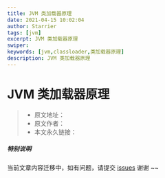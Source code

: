 ```yaml
---
title: JVM 类加载器原理
date: 2021-04-15 10:02:04
author: Starrier
tags: [jvm]
excerpt: JVM 类加载器原理
swiper:
keywords: [jvm,classloader,类加载器原理]
description: JVM 类加载器原理
---
```


# JVM 类加载器原理

> * 原文地址：[]()
> * 原文作者：[]()
> * 本文永久链接：[]()

##### **特别说明**

当前文章内容迁移中，如有问题，请提交 [issues](https://github.com/Starrier/starrier.github.io/issues) 谢谢 ~~
